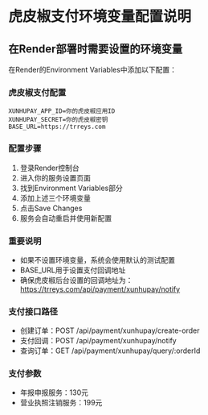 # 虎皮椒支付环境变量配置说明

## 在Render部署时需要设置的环境变量

在Render的Environment Variables中添加以下配置：

### 虎皮椒支付配置
```
XUNHUPAY_APP_ID=你的虎皮椒应用ID
XUNHUPAY_SECRET=你的虎皮椒密钥
BASE_URL=https://trreys.com
```

### 配置步骤
1. 登录Render控制台
2. 进入你的服务设置页面
3. 找到Environment Variables部分
4. 添加上述三个环境变量
5. 点击Save Changes
6. 服务会自动重启并使用新配置

### 重要说明
- 如果不设置环境变量，系统会使用默认的测试配置
- BASE_URL用于设置支付回调地址
- 确保虎皮椒后台设置的回调地址为：https://trreys.com/api/payment/xunhupay/notify

### 支付接口路径
- 创建订单：POST /api/payment/xunhupay/create-order
- 支付回调：POST /api/payment/xunhupay/notify  
- 查询订单：GET /api/payment/xunhupay/query/:orderId

### 支付参数
- 年报申报服务：130元
- 营业执照注销服务：199元